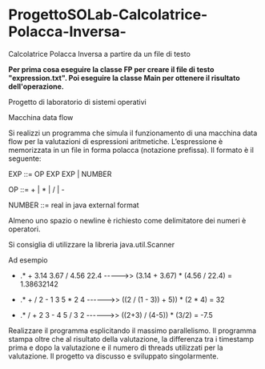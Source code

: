 # ProgettoSOLab-Calcolatrice-Polacca-Inversa-
Calcolatrice Polacca Inversa a partire da un file di testo

**Per prima cosa eseguire la classe FP per creare il file di testo "expression.txt".
Poi eseguire la classe Main per ottenere il risultato dell'operazione.**

Progetto di laboratorio di sistemi operativi

Macchina data flow


Si realizzi un programma che simula il funzionamento di una macchina data flow
per la valutazioni di espressioni aritmetiche.
L’espressione è memorizzata in un file in forma polacca (notazione prefissa).
Il formato è il seguente:

EXP ::= OP EXP EXP | NUMBER

OP  ::= + | * | / | -

NUMBER ::= real in java external format

Almeno uno spazio o newline è richiesto come delimitatore dei numeri è operatori.

Si consiglia di utilizzare la libreria java.util.Scanner


Ad esempio

* .* + 3.14 3.67 / 4.56 22.4 ----->> (3.14 + 3.67) * (4.56 / 22.4) = 1.38632142

* .* + / 2 - 1 3 5 * 2 4 ------>> ((2 / (1 - 3)) + 5)) * (2 * 4) = 32

* .* / + 2 3 - 4 5 / 3 2 ------>> ((2+3) / (4-5)) * (3/2) = -7.5

Realizzare il programma esplicitando il massimo parallelismo.
Il programma stampa oltre che al risultato della valutazione, la differenza tra i timestamp prima e dopo la valutazione
e il numero di threads utilizzati per la valutazione. 
Il progetto va discusso e sviluppato singolarmente.
